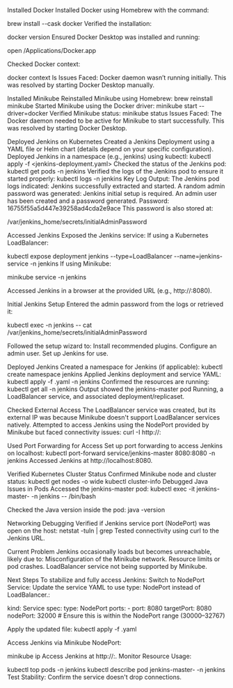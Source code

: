 Installed Docker
Installed Docker using Homebrew with the command:

brew install --cask docker
Verified the installation:

docker version
Ensured Docker Desktop was installed and running:

open /Applications/Docker.app

Checked Docker context:

docker context ls 
Issues Faced:
Docker daemon wasn’t running initially. This was resolved by starting Docker Desktop manually.

Installed Minikube
Reinstalled Minikube using Homebrew:
brew reinstall minikube
Started Minikube using the Docker driver:
minikube start --driver=docker
Verified Minikube status:
minikube status
Issues Faced:
The Docker daemon needed to be active for Minikube to start successfully. This was resolved by starting Docker Desktop.

Deployed Jenkins on Kubernetes
Created a Jenkins Deployment using a YAML file or Helm chart (details depend on your specific configuration).
Deployed Jenkins in a namespace (e.g., jenkins) using kubectl:
kubectl apply -f <jenkins-deployment.yaml>
Checked the status of the Jenkins pod:
kubectl get pods -n jenkins
Verified the logs of the Jenkins pod to ensure it started properly:
kubectl logs <jenkins-pod-name> -n jenkins
Key Log Output: The Jenkins pod logs indicated:
Jenkins successfully extracted and started.
A random admin password was generated:
Jenkins initial setup is required. An admin user has been created and a password generated.
Password: 16755f55a5d447e39258ad4cda2e9ace
This password is also stored at:

/var/jenkins_home/secrets/initialAdminPassword

Accessed Jenkins
Exposed the Jenkins service:
If using a Kubernetes LoadBalancer:

kubectl expose deployment jenkins --type=LoadBalancer --name=jenkins-service -n jenkins
If using Minikube:

minikube service <jenkins-service-name> -n jenkins

Accessed Jenkins in a browser at the provided URL (e.g., http://<node-ip>:8080).

Initial Jenkins Setup
Entered the admin password from the logs or retrieved it:

kubectl exec <jenkins-pod-name> -n jenkins -- cat /var/jenkins_home/secrets/initialAdminPassword

Followed the setup wizard to:
Install recommended plugins.
Configure an admin user.
Set up Jenkins for use.

Deployed Jenkins
Created a namespace for Jenkins (if applicable):
kubectl create namespace jenkins
Applied Jenkins deployment and service YAML:
kubectl apply -f <jenkins-deployment-file>.yaml -n jenkins
Confirmed the resources are running:
kubectl get all -n jenkins
Output showed the jenkins-master pod Running, a LoadBalancer service, and associated deployment/replicaset.

Checked External Access
The LoadBalancer service was created, but its external IP was <pending> because Minikube doesn't support LoadBalancer services natively.
Attempted to access Jenkins using the NodePort provided by Minikube but faced connectivity issues:
curl -I http://<minikube-node-ip>:<NodePort>

Used Port Forwarding for Access
Set up port forwarding to access Jenkins on localhost:
kubectl port-forward service/jenkins-master 8080:8080 -n jenkins
Accessed Jenkins at http://localhost:8080.

Verified Kubernetes Cluster Status
Confirmed Minikube node and cluster status:
kubectl get nodes -o wide
kubectl cluster-info
Debugged Java Issues in Pods
Accessed the jenkins-master pod:
kubectl exec -it jenkins-master-<id> -n jenkins -- /bin/bash

Checked the Java version inside the pod:
java -version

Networking Debugging
Verified if Jenkins service port (NodePort) was open on the host:
netstat -tuln | grep <NodePort>
Tested connectivity using curl to the Jenkins URL.

Current Problem
Jenkins occasionally loads but becomes unreachable, likely due to:
Misconfiguration of the Minikube network.
Resource limits or pod crashes.
LoadBalancer service not being supported by Minikube.

Next Steps
To stabilize and fully access Jenkins:
Switch to NodePort Service: Update the service YAML to use type: NodePort instead of LoadBalancer.: 

kind: Service
spec:
  type: NodePort
  ports:
    - port: 8080
      targetPort: 8080
      nodePort: 32000  # Ensure this is within the NodePort range (30000–32767)

Apply the updated file:
kubectl apply -f <service-file>.yaml

Access Jenkins via Minikube NodePort:

minikube ip
Access Jenkins at http://<minikube-ip>:<NodePort>.
Monitor Resource Usage:

kubectl top pods -n jenkins
kubectl describe pod jenkins-master-<id> -n jenkins
Test Stability: Confirm the service doesn't drop connections.
